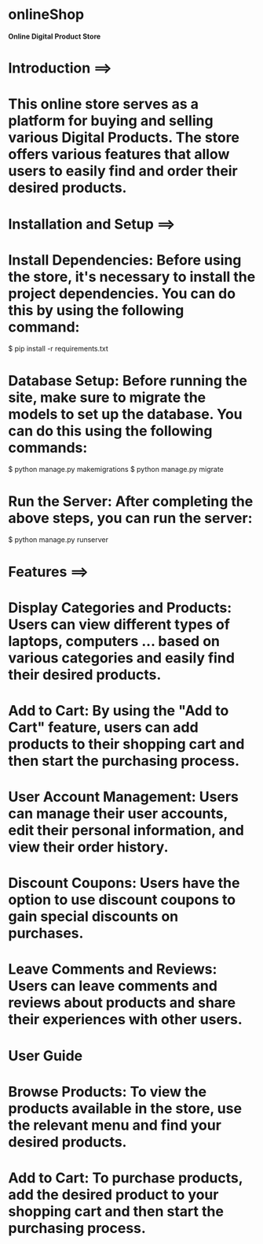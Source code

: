 # onlineShop

**Online Digital Product Store**


# Introduction ==>

# This online store serves as a platform for buying and selling various Digital Products. The store offers various features that allow users to easily find and order their desired products.


# Installation and Setup ==>

# Install Dependencies: Before using the store, it's necessary to install the project dependencies. You can do this by using the following command:

$ pip install -r requirements.txt

# Database Setup: Before running the site, make sure to migrate the models to set up the database. You can do this using the following commands:

$ python manage.py makemigrations
$ python manage.py migrate

# Run the Server: After completing the above steps, you can run the server:

$ python manage.py runserver

# Features ==>
# Display Categories and Products: Users can view different types of laptops, computers ... based on various categories and easily find their desired products.

# Add to Cart: By using the "Add to Cart" feature, users can add products to their shopping cart and then start the purchasing process.

# User Account Management: Users can manage their user accounts, edit their personal information, and view their order history.

# Discount Coupons: Users have the option to use discount coupons to gain special discounts on purchases.

# Leave Comments and Reviews: Users can leave comments and reviews about products and share their experiences with other users.

# User Guide

# Browse Products: To view the products available in the store, use the relevant menu and find your desired products.

# Add to Cart: To purchase products, add the desired product to your shopping cart and then start the purchasing process.